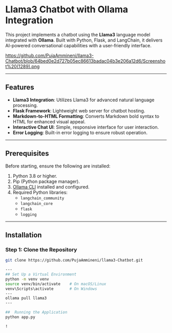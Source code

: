 # Llama3 Chatbot with Ollama Integration

This project implements a chatbot using the **Llama3** language model integrated with **Ollama**. Built with Python, Flask, and LangChain, it delivers AI-powered conversational capabilities with a user-friendly interface.

https://github.com/PujaAmmineni/llama3-Chatbot/blob/64bed0e2d727b05ec86613badac04b3e206a12d6/Screenshot%20(1289).png

---

## Features

- **Llama3 Integration**: Utilizes Llama3 for advanced natural language processing.
- **Flask Framework**: Lightweight web server for chatbot hosting.
- **Markdown-to-HTML Formatting**: Converts Markdown bold syntax to HTML for enhanced visual appeal.
- **Interactive Chat UI**: Simple, responsive interface for user interaction.
- **Error Logging**: Built-in error logging to ensure robust operation.

---

## Prerequisites

Before starting, ensure the following are installed:

1. Python 3.8 or higher.
2. Pip (Python package manager).
3. [Ollama CLI](https://ollama.ai/) installed and configured.
4. Required Python libraries:
   - `langchain_community`
   - `langchain_core`
   - `flask`
   - `logging`

---

## Installation

### Step 1: Clone the Repository
```bash
git clone https://github.com/PujaAmmineni/llama3-Chatbot.git

---
## Set Up a Virtual Environment
python -m venv venv
source venv/bin/activate    # On macOS/Linux
venv\Scripts\activate       # On Windows
---
ollama pull llama3
---

##  Running the Application
python app.py

!



